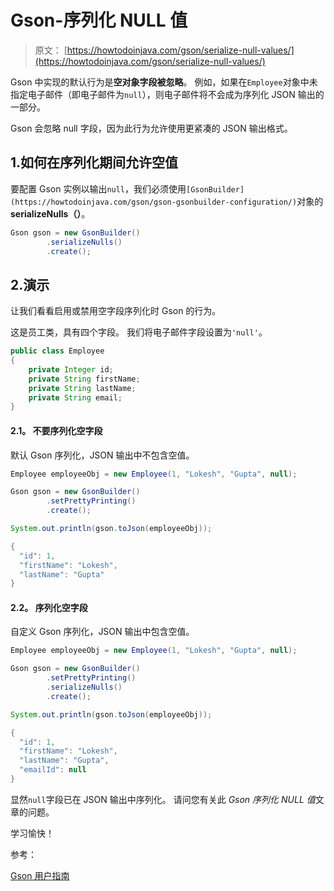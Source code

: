 # Gson-序列化 NULL 值

> 原文： [https://howtodoinjava.com/gson/serialize-null-values/](https://howtodoinjava.com/gson/serialize-null-values/)

Gson 中实现的默认行为是**空对象字段被忽略**。 例如，如果在`Employee`对象中未指定电子邮件（即电子邮件为`null`），则电子邮件将不会成为序列化 JSON 输出的一部分。

Gson 会忽略 null 字段，因为此行为允许使用更紧凑的 JSON 输出格式。

## 1.如何在序列化期间允许空值

要配置 Gson 实例以输出`null`，我们必须使用`[GsonBuilder](https://howtodoinjava.com/gson/gson-gsonbuilder-configuration/)`对象的 **serializeNulls（）**。

```java
Gson gson = new GsonBuilder()
		.serializeNulls()
		.create();

```

## 2.演示

让我们看看启用或禁用空字段序列化时 Gson 的行为。

这是员工类，具有四个字段。 我们将电子邮件字段设置为`'null'`。

```java
public class Employee 
{
    private Integer id;
    private String firstName;
    private String lastName;
    private String email;
}

```

#### 2.1。 不要序列化空字段

默认 Gson 序列化，JSON 输出中不包含空值。

```java
Employee employeeObj = new Employee(1, "Lokesh", "Gupta", null);

Gson gson = new GsonBuilder()
		.setPrettyPrinting()
		.create(); 

System.out.println(gson.toJson(employeeObj));

```

```java
{
  "id": 1,
  "firstName": "Lokesh",
  "lastName": "Gupta"
}

```

#### 2.2。 序列化空字段

自定义 Gson 序列化，JSON 输出中包含空值。

```java
Employee employeeObj = new Employee(1, "Lokesh", "Gupta", null);

Gson gson = new GsonBuilder()
		.setPrettyPrinting()
		.serializeNulls()
		.create(); 

System.out.println(gson.toJson(employeeObj));

```

```java
{
  "id": 1,
  "firstName": "Lokesh",
  "lastName": "Gupta",
  "emailId": null
}

```

显然`null`字段已在 JSON 输出中序列化。 请问您有关此 *Gson 序列化 NULL 值*文章的问题。

学习愉快！

参考：

[Gson 用户指南](https://github.com/google/gson/blob/master/UserGuide.md)